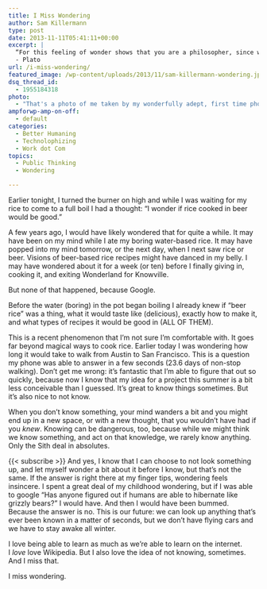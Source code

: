 ```yaml
---
title: I Miss Wondering
author: Sam Killermann
type: post
date: 2013-11-11T05:41:11+00:00
excerpt: |
  “For this feeling of wonder shows that you are a philosopher, since wonder is the only beginning of philosophy.”
  - Plato
url: /i-miss-wondering/
featured_image: /wp-content/uploads/2013/11/sam-killermann-wondering.jpg
dsq_thread_id:
  - 1955184318
photo:
  - "That's a photo of me taken by my wonderfully adept, first time photographer who stole my camera while I was photographing her, friend, Andi. I'm wondering."
ampforwp-amp-on-off:
  - default
categories:
  - Better Humaning
  - Technolophizing
  - Work dot Com
topics:
  - Public Thinking
  - Wondering

---
```

Earlier tonight, I turned the burner on high and while I was waiting for my rice to come to a full boil I had a thought: &#8220;I wonder if rice cooked in beer would be good.&#8221;

A few years ago, I would have likely wondered that for quite a while. It may have been on my mind while I ate my boring water-based rice. It may have popped into my mind tomorrow, or the next day, when I next saw rice or beer. Visions of beer-based rice recipes might have danced in my belly. I may have wondered about it for a week (or ten) before I finally giving in, cooking it, and exiting Wonderland for Knowville.

But none of that happened, because Google.

Before the water (boring) in the pot began boiling I already knew if &#8220;beer rice&#8221; was a thing, what it would taste like (delicious), exactly how to make it, and what types of recipes it would be good in (ALL OF THEM).<!--more-->

This is a recent phenomenon that I&#8217;m not sure I&#8217;m comfortable with. It goes far beyond magical ways to cook rice. Earlier today I was wondering how long it would take to walk from Austin to San Francisco. This is a question my phone was able to answer in a few seconds (23.6 days of non-stop walking). Don&#8217;t get me wrong: it&#8217;s fantastic that I&#8217;m able to figure that out so quickly, because now I know that my idea for a project this summer is a bit less conceivable than I guessed. It&#8217;s great to know things sometimes. But it&#8217;s also nice to not know.

When you don&#8217;t know something, your mind wanders a bit and you might end up in a new space, or with a new thought, that you wouldn&#8217;t have had if you _knew_. Knowing can be dangerous, too, because while we might think we know something, and act on that knowledge, we rarely know anything. Only the Sith deal in absolutes.

{{< subscribe >}}
And yes, I know that I can choose to not look something up, and let myself wonder a bit about it before I know, but that&#8217;s not the same. If the answer is right there at my finger tips, wondering feels insincere. I spent a great deal of my childhood wondering, but if I was able to google &#8220;Has anyone figured out if humans are able to hibernate like grizzly bears?&#8221; I would have. And then I would have been bummed. Because the answer is no. This is our future: we can look up anything that&#8217;s ever been known in a matter of seconds, but we don&#8217;t have flying cars and we have to stay awake all winter.

I love being able to learn as much as we&#8217;re able to learn on the internet. I _love_ love Wikipedia. But I also love the idea of not knowing, sometimes. And I miss that.

I miss wondering.